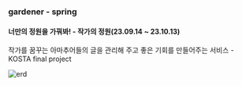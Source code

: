 ### gardener - spring

#### 너만의 정원을 가꿔봐! - 작가의 정원(23.09.14 ~ 23.10.13)

작가를 꿈꾸는 아마추어들의 글을 관리해 주고 좋은 기회를 만들어주는 서비스 - KOSTA final project



![erd](https://github.com/dev-swansea/gardener-spring/assets/79567992/2545963e-c83e-47e9-9ee5-edd2e157a7a9)
